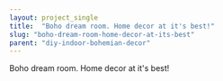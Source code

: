```yaml
---
layout: project_single
title:  "Boho dream room. Home decor at it's best!"
slug: "boho-dream-room-home-decor-at-its-best"
parent: "diy-indoor-bohemian-decor"
---
```

Boho dream room. Home decor at it's best!
